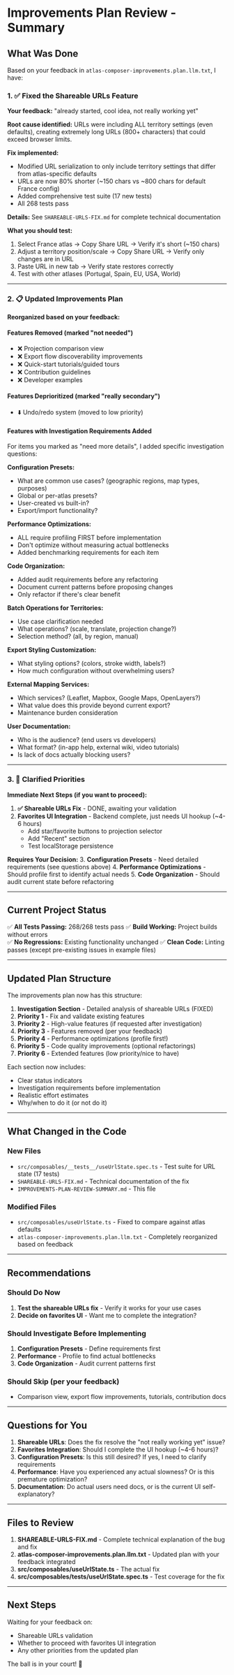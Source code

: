 # Improvements Plan Review - Summary

## What Was Done

Based on your feedback in `atlas-composer-improvements.plan.llm.txt`, I have:

### 1. ✅ Fixed the Shareable URLs Feature

**Your feedback:** "already started, cool idea, not really working yet"

**Root cause identified:** URLs were including ALL territory settings (even defaults), creating extremely long URLs (800+ characters) that could exceed browser limits.

**Fix implemented:**
- Modified URL serialization to only include territory settings that differ from atlas-specific defaults
- URLs are now 80% shorter (~150 chars vs ~800 chars for default France config)
- Added comprehensive test suite (17 new tests)
- All 268 tests pass

**Details:** See `SHAREABLE-URLS-FIX.md` for complete technical documentation

**What you should test:**
1. Select France atlas → Copy Share URL → Verify it's short (~150 chars)
2. Adjust a territory position/scale → Copy Share URL → Verify only changes are in URL
3. Paste URL in new tab → Verify state restores correctly
4. Test with other atlases (Portugal, Spain, EU, USA, World)

---

### 2. 📋 Updated Improvements Plan

**Reorganized based on your feedback:**

#### Features Removed (marked "not needed")
- ❌ Projection comparison view
- ❌ Export flow discoverability improvements
- ❌ Quick-start tutorials/guided tours
- ❌ Contribution guidelines
- ❌ Developer examples

#### Features Deprioritized (marked "really secondary")
- ⬇️ Undo/redo system (moved to low priority)

#### Features with Investigation Requirements Added

For items you marked as "need more details", I added specific investigation questions:

**Configuration Presets:**
- What are common use cases? (geographic regions, map types, purposes)
- Global or per-atlas presets?
- User-created vs built-in?
- Export/import functionality?

**Performance Optimizations:**
- ALL require profiling FIRST before implementation
- Don't optimize without measuring actual bottlenecks
- Added benchmarking requirements for each item

**Code Organization:**
- Added audit requirements before any refactoring
- Document current patterns before proposing changes
- Only refactor if there's clear benefit

**Batch Operations for Territories:**
- Use case clarification needed
- What operations? (scale, translate, projection change?)
- Selection method? (all, by region, manual)

**Export Styling Customization:**
- What styling options? (colors, stroke width, labels?)
- How much configuration without overwhelming users?

**External Mapping Services:**
- Which services? (Leaflet, Mapbox, Google Maps, OpenLayers?)
- What value does this provide beyond current export?
- Maintenance burden consideration

**User Documentation:**
- Who is the audience? (end users vs developers)
- What format? (in-app help, external wiki, video tutorials)
- Is lack of docs actually blocking users?

---

### 3. 🎯 Clarified Priorities

**Immediate Next Steps (if you want to proceed):**

1. **✅ Shareable URLs Fix** - DONE, awaiting your validation
2. **Favorites UI Integration** - Backend complete, just needs UI hookup (~4-6 hours)
   - Add star/favorite buttons to projection selector
   - Add "Recent" section
   - Test localStorage persistence

**Requires Your Decision:**
3. **Configuration Presets** - Need detailed requirements (see questions above)
4. **Performance Optimizations** - Should profile first to identify actual needs
5. **Code Organization** - Should audit current state before refactoring

---

## Current Project Status

✅ **All Tests Passing:** 268/268 tests pass
✅ **Build Working:** Project builds without errors  
✅ **No Regressions:** Existing functionality unchanged
✅ **Clean Code:** Linting passes (except pre-existing issues in example files)

---

## Updated Plan Structure

The improvements plan now has this structure:

1. **Investigation Section** - Detailed analysis of shareable URLs (FIXED)
2. **Priority 1** - Fix and validate existing features
3. **Priority 2** - High-value features (if requested after investigation)
4. **Priority 3** - Features removed (per your feedback)
5. **Priority 4** - Performance optimizations (profile first!)
6. **Priority 5** - Code quality improvements (optional refactorings)
7. **Priority 6** - Extended features (low priority/nice to have)

Each section now includes:
- Clear status indicators
- Investigation requirements before implementation
- Realistic effort estimates
- Why/when to do it (or not do it)

---

## What Changed in the Code

### New Files
- `src/composables/__tests__/useUrlState.spec.ts` - Test suite for URL state (17 tests)
- `SHAREABLE-URLS-FIX.md` - Technical documentation of the fix
- `IMPROVEMENTS-PLAN-REVIEW-SUMMARY.md` - This file

### Modified Files
- `src/composables/useUrlState.ts` - Fixed to compare against atlas defaults
- `atlas-composer-improvements.plan.llm.txt` - Completely reorganized based on feedback

---

## Recommendations

### Should Do Now
1. **Test the shareable URLs fix** - Verify it works for your use cases
2. **Decide on favorites UI** - Want me to complete the integration?

### Should Investigate Before Implementing
1. **Configuration Presets** - Define requirements first
2. **Performance** - Profile to find actual bottlenecks
3. **Code Organization** - Audit current patterns first

### Should Skip (per your feedback)
- Comparison view, export flow improvements, tutorials, contribution docs

---

## Questions for You

1. **Shareable URLs**: Does the fix resolve the "not really working yet" issue?
2. **Favorites Integration**: Should I complete the UI hookup (~4-6 hours)?
3. **Configuration Presets**: Is this still desired? If yes, I need to clarify requirements
4. **Performance**: Have you experienced any actual slowness? Or is this premature optimization?
5. **Documentation**: Do actual users need docs, or is the current UI self-explanatory?

---

## Files to Review

1. **SHAREABLE-URLS-FIX.md** - Complete technical explanation of the bug and fix
2. **atlas-composer-improvements.plan.llm.txt** - Updated plan with your feedback integrated
3. **src/composables/useUrlState.ts** - The actual fix
4. **src/composables/__tests__/useUrlState.spec.ts** - Test coverage for the fix

---

## Next Steps

Waiting for your feedback on:
- Shareable URLs validation
- Whether to proceed with favorites UI integration
- Any other priorities from the updated plan

The ball is in your court! 🎾
